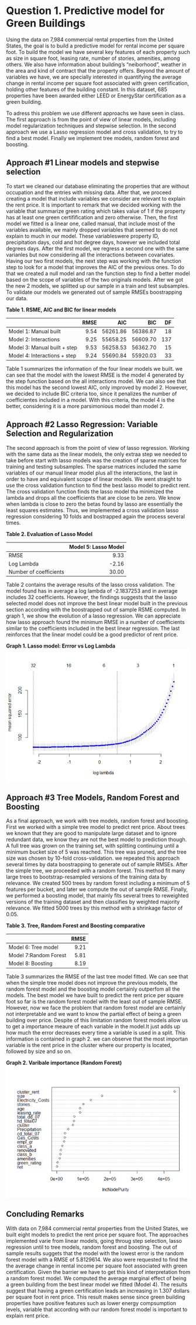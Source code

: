 Question 1. Predictive model for Green Buildings
================================================

Using the data on 7,984 commercial rental properties from the United
States, the goal is to build a predictive model for rental income per
square foot. To build the model we have several key features of each
property such as size in square foot, leasing rate, number of stories,
amenities, among others. We also have information about building’s
“neiborhood”, weather in the area and kind of contract that the property
offers. Beyond the amount of variables we have, we are specially
interested in quantifying the average change in rental income per square
foot associated with green certification, holding other features of the
building constant. In this dataset, 685 properties have been awarded
either LEED or EnergyStar certification as a green building.

To adress this problem we use different approachs we have seen in class.
The first approach is from the point of view of linear models, including
model regularization techniques and stepwise selection. In the second
approach we use a Lasso regression model and cross validation, to try to
find a best model. Finally we implement tree models, random forest and
boosting.

Approach \#1 Linear models and stepwise selection
-------------------------------------------------

To start we cleaned our database eliminating the properties that are
without occupation and the entries with missing data. After that, we
proceed creating a model that include variables we consider are relevant
to explain the rent price. It is important to remark that we decided
working with the variable that summarize green rating which takes value
of 1 if the property has at least one green certifification and zero
otherwise. Then, the first model we fitted is a linear one, called
manual, that include most of the variables available, we mainly dropped
variables that seemed to do not explain to much in our model. These
variableswere property ID, precipitation days, cold and hot degree days,
however we included total degrees days. After the first model, we
regress a second one with the same varianles but now considering all the
interactions between covariates. Having our two first models, the next
step was working with the function step to look for a model that
improves the AIC of the previous ones. To do that we created a null
model and ran the function step to find a better model based on the
scope of variables of the two originals models. After we got the new 2
models, we splitted up our sample in a train and test subsamples. To
validate our models we generated out of sample RMSEs boostrapping our
data.

**Table 1. RSME, AIC and BIC for linear models**
<table>
<thead>
<tr>
<th style="text-align:left;">
</th>
<th style="text-align:right;">
RMSE
</th>
<th style="text-align:right;">
AIC
</th>
<th style="text-align:right;">
BIC
</th>
<th style="text-align:right;">
DF
</th>
</tr>
</thead>
<tbody>
<tr>
<td style="text-align:left;">
Model 1: Manual built
</td>
<td style="text-align:right;">
9.54
</td>
<td style="text-align:right;">
56261.86
</td>
<td style="text-align:right;">
56386.87
</td>
<td style="text-align:right;">
18
</td>
</tr>
<tr>
<td style="text-align:left;">
Model 2: Interactions
</td>
<td style="text-align:right;">
9.25
</td>
<td style="text-align:right;">
55658.25
</td>
<td style="text-align:right;">
56609.70
</td>
<td style="text-align:right;">
137
</td>
</tr>
<tr>
<td style="text-align:left;">
Model 3: Manual built + step
</td>
<td style="text-align:right;">
9.53
</td>
<td style="text-align:right;">
56258.53
</td>
<td style="text-align:right;">
56362.70
</td>
<td style="text-align:right;">
15
</td>
</tr>
<tr>
<td style="text-align:left;">
Model 4: Interactions + step
</td>
<td style="text-align:right;">
9.24
</td>
<td style="text-align:right;">
55690.84
</td>
<td style="text-align:right;">
55920.03
</td>
<td style="text-align:right;">
33
</td>
</tr>
</tbody>
</table>

Table 1 summarizes the information of the four linear models we built.
we can see that the model with the lowest RMSE is the model 4 generated
by the step function based on the all interactions model. We can also
see that this model has the second lowest AIC, only improved by model 2.
However, we decided to include BIC criteria too, since it penalizes the
number of coefficientes included in a model. With this criteria, the
model 4 is the better, considering it is a more parsimonious model than
model 2.

Approach \#2 Lasso Regression: Variable Selection and Regularization
--------------------------------------------------------------------

The second approach is from the point of view of lasso regression.
Working with the same data as the linear models, the only extraa step we
needed to take before start with lasso models was the creation of sparse
matrices for training and testing subsamples. The sparse matrices
included the same variables of our manual linear model plus all the
interactions, the last in order to have and equivalent scope of linear
models. We went straight to use the cross validation function to find
the best lasso model to predict rent. The cross validation function
finds the lasso model tha minimized the lambda and drops all the
coefficients that are close to be zero. We know when lambda is close to
zero the betas found by lasso are essentially the least squares
estimates. Thus, we implemented a cross validation lasso regression
considering 10 folds and bostrapped again the process several times.

**Table 2. Evaluation of Lasso Model**
<table>
<thead>
<tr>
<th style="text-align:left;">
</th>
<th style="text-align:right;">
Model 5: Lasso Model
</th>
</tr>
</thead>
<tbody>
<tr>
<td style="text-align:left;">
RMSE
</td>
<td style="text-align:right;">
9.33
</td>
</tr>
<tr>
<td style="text-align:left;">
Log Lambda
</td>
<td style="text-align:right;">
-2.16
</td>
</tr>
<tr>
<td style="text-align:left;">
Number of coefficients
</td>
<td style="text-align:right;">
30.00
</td>
</tr>
</tbody>
</table>

Table 2 contains the average results of the lasso cross validation. The
model found has in average a log lambda of -2.1837253 and in average
includes 32 coefficients. However, the findings suggests that the lasso
selected model does not improve the best linear model built in the
previous section according with the boostrapped out of sample RSME
computed. In graph 1, we show the evolution of a lasso regression. We
can appreciate how lasso approach found the minimum RMSE in a number of
coefficients similar to the coefficients included in the best linear
regression. The last reinforces that the linear model could be a good
predictor of rent price.

**Graph 1. Lasso model: Errror vs Log Lambda**
![](gb_prediction_files/figure-markdown_strict/unnamed-chunk-6-1.png)

Approach \#3 Tree Models, Random Forest and Boosting
----------------------------------------------------

As a final approach, we work with tree models, random forest and
boosting. First we worked with a simple tree model to predict rent
price. About trees we known that they are good to manipulate large
dataset and to ignore redundant data, we know they are not the best
model to prediction though. A full tree was grown on the training set,
with splitting continuing until a minimum bucket size of 5 was reached.
This tree was pruned, and the tree size was chosen by 10-fold
cross-validation. we repeated this approach several times by data
boostrapping to generate out of sample RMSEs. After the simple tree, we
proceeded with a random forest. This method fit many large trees to
bootstrap-resampled versions of the training data by relevance. We
created 500 trees by random forest including a minimum of 5 features per
bucket, and later we compute the out of sample RMSE. Finally, we
performed a boosting model, that mainly fits several trees to reweighted
versions of the training dataset and then classifies by weighted
majority relevance. We fitted 5000 trees by this method with a shrinkage
factor of 0.05.

**Table 3. Tree, Random Forest and Boosting comparative**
<table>
<thead>
<tr>
<th style="text-align:left;">
</th>
<th style="text-align:right;">
RMSE
</th>
</tr>
</thead>
<tbody>
<tr>
<td style="text-align:left;">
Model 6: Tree model
</td>
<td style="text-align:right;">
9.21
</td>
</tr>
<tr>
<td style="text-align:left;">
Model 7:Random Forest
</td>
<td style="text-align:right;">
5.81
</td>
</tr>
<tr>
<td style="text-align:left;">
Model 8: Boosting
</td>
<td style="text-align:right;">
8.19
</td>
</tr>
</tbody>
</table>

Table 3 summarizes the RMSE of the last tree model fitted. We can see
that when the simple tree model does not improve the previous models,
the random forest model and the boosting model certainly outperfom all
the models. The best model we have built to predict the rent price per
square foot so far is the random forest model with the least out of
sample RMSE. However, now we face the problem that random forest model
are certainly not interpretable and we want to know the partial effect
of being a green building over price. Despite of this limitation random
forest models allow us to get a importance meaure of each variable in
the model.It just adds up how much the error decreases every time a
variable is used in a split. This information is contained in graph 2.
we can observe that the most importan variable is the rent price in the
cluster where our property is located, followed by size and so on.

**Graph 2. Varibale importance (Random Forest)**
![](gb_prediction_files/figure-markdown_strict/unnamed-chunk-9-1.png)

Concluding Remarks
------------------

With data on 7,984 commercial rental properties from the United States,
we built eight models to predict the rent price per square foot. The
approaches implemented varie from linear models, going throug step
selection, lasso regression until to tree models, random forest and
boosting. The out of sample results suggets that the model with the
lowest error is the random forest model with a RMSE of 5.8129614. We
also were requested to find the the average change in rental income per
square foot associated with green certification. Given the barrier we
have to get this kind of interpretation from a random forest model. We
computed the average marginal effect of being a green building from the
best linear model we fitted (Model 4). The results suggest that having a
green certification leads an increasing in 1.307 dollars per square foot
in rent price. This result makes sense since green building properties
have positive features such as lower energy compsumption levels,
variable that according with our random forest model is important to
explain rent price.

